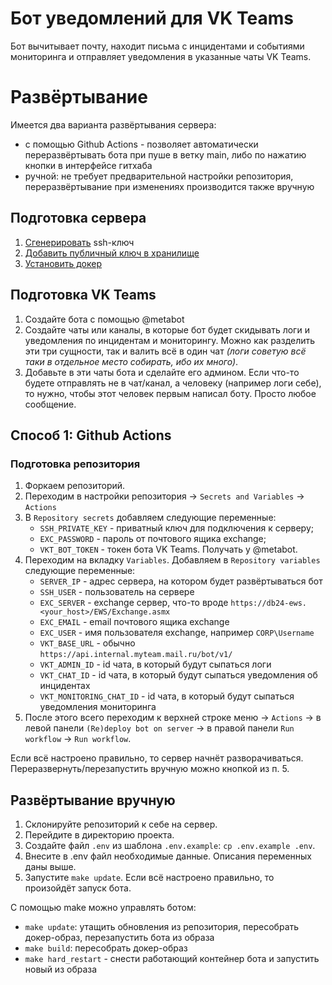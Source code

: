 # Бот уведомлений для VK Teams
Бот вычитывает почту, находит письма с инцидентами и событиями мониторинга 
и отправляет уведомления в указанные чаты VK Teams.

# Развёртывание
Имеется два варианта развёртывания сервера:
- с помощью Github Actions - позволяет автоматически переразвёртывать бота 
при пуше в ветку main, либо по нажатию кнопки в интерфейсе гитхаба
- ручной: не требует предварительной настройки репозитория, 
переразвёртывание при изменениях производится также вручную

## Подготовка сервера
1. [Сгенерировать](https://docs.selectel.ru/servers-and-infrastructure/dedicated/manage/create-and-place-ssh-key/#create-ssh-key) ssh-ключ
2. [Добавить публичный ключ в хранилище](https://docs.selectel.ru/servers-and-infrastructure/dedicated/manage/create-and-place-ssh-key/#place-ssh-key-on-dedicated-server-without-os-reinstallation)
3. [Установить докер](https://help.reg.ru/support/servery-vps/oblachnyye-servery/ustanovka-programmnogo-obespecheniya/kak-ustanovit-docker-na-ubuntu#1)

## Подготовка VK Teams
1. Создайте бота с помощью @metabot
2. Создайте чаты или каналы, в которые бот будет скидывать логи и уведомления 
по инцидентам и мониторингу. Можно как разделить эти три сущности, так и валить всё 
в один чат _(логи советую всё таки в отдельное место собирать, ибо их много)_.
3. Добавьте в эти чаты бота и сделайте его админом. Если что-то будете отправлять не в чат/канал, а человеку (например логи себе), то нужно, чтобы этот человек первым написал боту. Просто любое сообщение. 


## Способ 1: Github Actions
### Подготовка репозитория
1. Форкаем репозиторий.
2. Переходим в настройки репозитория → `Secrets and Variables` → `Actions`
3. В `Repository secrets` добавляем следующие переменные:
    - `SSH_PRIVATE_KEY` - приватный ключ для подключения к серверу;
    - `EXC_PASSWORD` - пароль от почтового ящика exchange;
    - `VKT_BOT_TOKEN` - токен бота VK Teams. Получать у @metabot.
4. Переходим на вкладку `Variables`. Добавляем в `Repository variables` следующие переменные:
    - `SERVER_IP` - адрес сервера, на котором будет развёртываться бот
    - `SSH_USER` - пользователь на сервере
    - `EXC_SERVER` - exchange сервер, что-то вроде `https://db24-ews.<your_host>/EWS/Exchange.asmx`
    - `EXC_EMAIL` - email почтового ящика exchange
    - `EXC_USER` - имя пользователя exchange, например `CORP\Username`
    - `VKT_BASE_URL` - обычно `https://api.internal.myteam.mail.ru/bot/v1/`
    - `VKT_ADMIN_ID` - id чата, в который будут сыпаться логи
    - `VKT_CHAT_ID` - id чата, в который будут сыпаться уведомления об инцидентах
    - `VKT_MONITORING_CHAT_ID` - id чата, в который будут сыпаться уведомления мониторинга
5. После этого всего переходим к верхней строке меню → `Actions` → в левой панели `(Re)deploy bot on server` →
в правой панели `Run workflow` → `Run workflow`.

Если всё настроено правильно, то сервер начнёт разворачиваться. Переразвернуть/перезапустить вручную можно кнопкой из п. 5.

## Развёртывание вручную
1. Склонируйте репозиторий к себе на сервер.
2. Перейдите в директорию проекта.
3. Создайте файл `.env` из шаблона `.env.example`: `cp .env.example .env`.
4. Внесите в .env файл необходимые данные. Описания переменных даны выше.
5. Запустите `make update`. Если всё настроено правильно, то произойдёт запуск бота.

С помощью make можно управлять ботом:
- `make update`: утащить обновления из репозитория, пересобрать докер-образ, перезапустить бота из образа
- `make build`: пересобрать докер-образ
- `make hard_restart` - снести работающий контейнер бота и запустить новый из образа